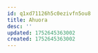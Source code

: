 ```yaml
---
id: q1xd71126h5c0ezivfn5ou8
title: Ahuora
desc: ''
updated: 1752645363002
created: 1752645363002
---
```

